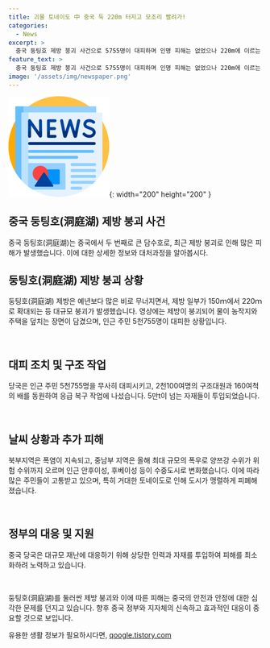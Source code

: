 ```yaml
---
title: 괴물 토네이도 中 중국 둑 220m 터지고 모조리 빨려가!
categories:
  - News
excerpt: >
  중국 둥팅호 제방 붕괴 사건으로 5755명이 대피하며 인명 피해는 없었으나 220m에 이르는 붕괴로 피해가 커졌다. 2100명의 구조대원과 160여척의 배가 응급 복구 작업에 투입됐고, 5만t이 넘는 자재가 투입됐다. 이번 사고는 중국을 중심으로 한 극단적인 날씨로 발생했으며, 올해 여름 중국은 잇따른 재난에 시달리고 있다.
feature_text: >
  중국 둥팅호 제방 붕괴 사건으로 5755명이 대피하며 인명 피해는 없었으나 220m에 이르는 붕괴로 피해가 커졌다. 2100명의 구조대원과 160여척의 배가 응급 복구 작업에 투입됐고, 5만t이 넘는 자재가 투입됐다. 이번 사고는 중국을 중심으로 한 극단적인 날씨로 발생했으며, 올해 여름 중국은 잇따른 재난에 시달리고 있다.
image: '/assets/img/newspaper.png'
---
```


<p><img src="/assets/img/newspaper.png" alt="kimp 속보" />{: width="200" height="200" }</p>

<h2 data-ke-size="size26">중국 둥팅호(洞庭湖) 제방 붕괴 사건</h2>

<p>중국 둥팅호(洞庭湖)는 중국에서 두 번째로 큰 담수호로, 최근 제방 붕괴로 인해 많은 피해가 발생했습니다. 이에 대한 상세한 정보와 대처과정을 알아봅시다. </p>

<h2 data-ke-size="size23">둥팅호(洞庭湖) 제방 붕괴 상황</h2>

<p>둥팅호(洞庭湖) 제방은 예년보다 많은 비로 무너지면서, 제방 일부가 150ｍ에서 220ｍ로 확대되는 등 대규모 붕괴가 발생했습니다. 영상에는 제방이 붕괴되어 물이 농작지와 주택을 덮치는 장면이 담겼으며, 인근 주민 5천755명이 대피한 상황입니다.</p>

<p data-ke-size="size16">&nbsp;</p>

<h2 data-ke-size="size23">대피 조치 및 구조 작업</h2>

<p>당국은 인근 주민 5천755명을 무사히 대피시키고, 2천100여명의 구조대원과 160여척의 배를 동원하여 응급 복구 작업에 나섰습니다. 5만t이 넘는 자재들이 투입되었습니다.</p>

<p data-ke-size="size16">&nbsp;</p>

<h2 data-ke-size="size23">날씨 상황과 추가 피해</h2>

<p>북부지역은 폭염이 지속되고, 중남부 지역은 올해 최대 규모의 폭우로 양쯔강 수위가 위험 수위까지 오르며 인근 안후이성, 후베이성 등이 수중도시로 변화했습니다. 이에 따라 많은 주민들이 고통받고 있으며, 특히 거대한 토네이도로 인해 도시가 맹렬하게 피폐해졌습니다.</p>

<p data-ke-size="size16">&nbsp;</p>

<h2 data-ke-size="size23">정부의 대응 및 지원</h2>

<p>중국 당국은 대규모 재난에 대응하기 위해 상당한 인력과 자재를 투입하여 피해를 최소화하려 노력하고 있습니다. </p>

<p data-ke-size="size16">&nbsp;</p>

<p>둥팅호(洞庭湖)를 둘러싼 제방 붕괴와 이에 따른 피해는 중국의 안전과 안정에 대한 심각한 문제를 던지고 있습니다. 향후 중국 정부와 지자체의 신속하고 효과적인 대응이 중요할 것으로 보입니다.</p>
유용한 생활 정보가 필요하시다면, <a href="https://qoogle.tistory.com" rel="dofollow">qoogle.tistory.com</a>


